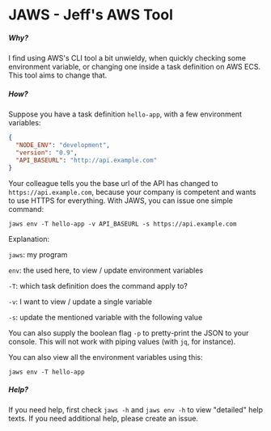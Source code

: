# JAWS - Jeff's AWS Tool

##### Why?

I find using AWS's CLI tool a bit unwieldy, when quickly checking some environment variable, or changing one inside a task definition on AWS ECS. This tool aims to change that.

##### How?

Suppose you have a task definition `hello-app`, with a few environment variables:

```json
{
  "NODE_ENV": "development",
  "version": "0.9",
  "API_BASEURL": "http://api.example.com"
}
```

Your colleague tells you the base url of the API has changed to `https://api.example.com`, because your company is competent and wants to use HTTPS for everything. With JAWS, you can issue one simple command:

`jaws env -T hello-app -v API_BASEURL -s https://api.example.com`

Explanation:

`jaws`: my program

`env`: the used here, to view / update environment variables

`-T`: which task definition does the command apply to?

`-v`: I want to view / update a single variable

`-s`: update the mentioned variable with the following value

You can also supply the boolean flag `-p` to pretty-print the JSON to your console. This will not work with piping values (with `jq`, for instance).



You can also view all the environment variables using this:

`jaws env -T hello-app`



##### Help?

If you need help, first check `jaws -h` and `jaws env -h` to view "detailed" help texts. If you need additional help, please create an issue.